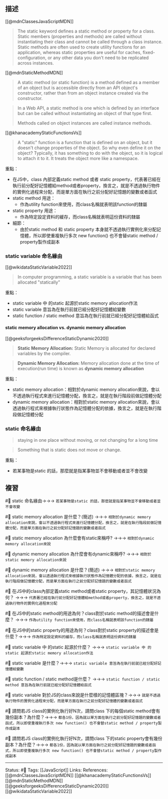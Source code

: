 ## 描述

[[@mdnClassesJavaScriptMDN]]
> The static keyword defines a static method or property for a class. Static members (properties and methods) are called without instantiating their class and cannot be called through a class instance. Static methods are often used to create utility functions for an application, whereas static properties are useful for caches, fixed-configuration, or any other data you don't need to be replicated across instances. 


[[@mdnStaticMethodMDN]]
> A static method (or static function) is a method defined as a member of an object but is accessible directly from an API object's constructor, rather than from an object instance created via the constructor.

> In a Web API, a static method is one which is defined by an interface but can be called without instantiating an object of that type first.
>
> Methods called on object instances are called instance methods. 


[[@khanacademyStaticFunctionsVs]]
> A "static" function is a function that is defined on an object, but it doesn't change properties of the object. So why even define it on the object? Typically, it has something to do with the object, so it is logical to attach it to it. It treats the object more like a namespace.


重點：
- 在JS中，class 內部定義static method 或者 static property，代表著已經在執行前分配好記憶體給method或者property，換言之，就是不透過執行物件的實例化過程來分配，而是單方面在執行之前分配好記憶題的變數或者函式
- static method 用途：
	- 作為utility function來使用，而class名稱就表明該function的隸屬
- static property 用途：
	- 作為特定設定資料的緩存，而class名稱就表明這份資料的隸屬
- 細節：
	- 由於static method 和 static property 本身就不透過執行實例化來分配記憶體，所以即使重複執行多次 new function() 也不會替static method / property製作成副本


### static variable 命名緣由
[[@wikidataStaticVariable2022]]
> In computer programming, a static variable is a variable that has been allocated "statically"


重點：
- static variable 中 的static 起源於static memory allocation作法
- static variable 意旨為在執行前就已經分配好記憶體給變數
- static function / static method 意旨為在執行前就已經分配好記憶體給函式



#### static memory allocation vs. dynamic memory allocation
[[@geeksforgeeksDifferenceStaticDynamic2020]]
> **Static Memory Allocation:** Static Memory is allocated for declared variables by the compiler.

> **Dynamic Memory Allocation:** Memory allocation done at the time of execution(run time) is known as **dynamic memory allocation**



重點：
- static memory allocation：相對於dynamic memory allocation來說，會以不透過執行程式來進行記憶體分配，換言之，就是在執行階段前做記憶體分配
- dynamic memory allocation：相對於static memory allocation來說，會以透過執行程式來根據執行狀態作為記憶體分配的依據，換言之，就是在執行階段做記憶體分配




### static 命名緣由

> staying in one place without moving, or not changing for a long time

> Something that is static does not move or change.

重點：
- 若某事物是static 的話，那麼就是指某事物並不會移動或者並不會改變

## 複習


#🧠  static 命名緣由->->-> `若某事物是static 的話，那麼就是指某事物並不會移動或者並不會改變`
<!--SR:!2023-07-20,175,250-->

#🧠 static memory allocation 是什麼？(簡述) ->->-> `相對於dynamic memory allocation來說，會以不透過執行程式來進行記憶體分配，換言之，就是在執行階段前做記憶體分配，而是單方面在執行之前分配好記憶題的變數或者函式`
<!--SR:!2023-03-06,38,230-->


#🧠  static memory allocation 為什麼會有static來稱呼?  ->->-> `相對於dynamic memory allocation來說`
<!--SR:!2023-02-05,6,246-->

#🧠  dynamic memory allocation 為什麼會有dynamic來稱呼?  ->->-> `相對於static memory allocation來說`
<!--SR:!2023-02-20,15,246-->


#🧠 dynamic memory allocation 是什麼？(簡述) ->->-> `相對於static memory allocation來說，會以透過執行程式來根據執行狀態作為記憶體分配的依據，換言之，就是在執行階段做記憶體分配，而是單方面在執行之前分配好記憶題的變數或者函式`
<!--SR:!2023-02-04,72,250-->


#🧠 在JS中的class內部定義static method或者static property，其記憶體狀況為何？ ->->-> `代表著已經在執行前分配好記憶體給method或者property，換言之，就是不透過執行物件的實例化過程來分配`
<!--SR:!2023-03-21,75,230-->

#🧠 在JS中的static method的用途為何？class對於static method的描述會是什麼？ ->->-> `作為utility function來使用，而class名稱就表明該function的隸屬`
<!--SR:!2023-02-06,74,250-->

#🧠 在JS中的static property的用途為何？class對於static property的描述會是什麼？->->-> `作為特定設定資料的緩存，而class名稱就表明這份資料的隸屬`
<!--SR:!2023-03-03,35,230-->

#🧠  static variable 中 的static 起源於什麼？ ->->-> `static variable 中 的static 起源於static memory allocation作法`
<!--SR:!2023-02-06,74,250-->

#🧠 static variable 是什麼？->->-> `static variable 意旨為在執行前就已經分配好記憶體給變數`
<!--SR:!2023-02-06,73,250-->

#🧠 static function / static method是什麼？ ->->-> `static function / static method 意旨為在執行前就已經分配好記憶體給函式`
<!--SR:!2023-02-06,74,250-->

#🧠 static variable 對於JS的class來說是什麼樣的記憶體區塊？->->-> `就是不透過執行物件的實例化過程來分配，而是單方面在執行之前分配好記憶體的變數或者函式`
<!--SR:!2023-02-05,64,230-->




#🧠 請問若JS class的實例化執行好N次，請問class 下的每個static method會有幾份副本？為什麼？->->-> `都各1份，因為就以單方面在執行之前分配好記憶題的變數或者函式，所以即使重複執行多次 new function() 也不會替static method / property製作成副本`
<!--SR:!2023-07-07,164,250-->

#🧠 請問若JS class的實例化執行好N次，請問class 下的static property會有幾份副本？為什麼？->->-> `都各1份，因為就以單方面在執行之前分配好記憶題的變數或者函式，所以即使重複執行多次 new function() 也不會替static method / property製作成副本`
<!--SR:!2023-07-08,164,250-->


---
Status: #🌱 
Tags:
[[JavaScript]]
Links:
References:
[[@mdnClassesJavaScriptMDN]]
[[@khanacademyStaticFunctionsVs]]
[[@mdnStaticMethodMDN]]
[[@geeksforgeeksDifferenceStaticDynamic2020]]
[[@wikidataStaticVariable2022]]